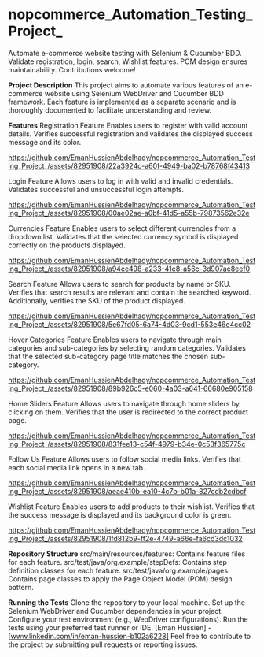 # nopcommerce_Automation_Testing_Project_
 Automate e-commerce website testing with Selenium &amp; Cucumber BDD. Validate registration, login, search, Wishlist features. POM design ensures maintainability. Contributions welcome!
 
**Project Description**
This project aims to automate various features of an e-commerce website using Selenium WebDriver and Cucumber BDD framework. Each feature is implemented as a separate scenario and is thoroughly documented to facilitate understanding and review.


**Features**
Registration Feature
Enables users to register with valid account details. Verifies successful registration and validates the displayed success message and its color.


https://github.com/EmanHussienAbdelhady/nopcommerce_Automation_Testing_Project_/assets/82951908/22a3924c-a60f-4949-ba02-b78768f43413


Login Feature
Allows users to log in with valid and invalid credentials. Validates successful and unsuccessful login attempts.


https://github.com/EmanHussienAbdelhady/nopcommerce_Automation_Testing_Project_/assets/82951908/00ae02ae-a0bf-41d5-a55b-79873562e32e


Currencies Feature
Enables users to select different currencies from a dropdown list. Validates that the selected currency symbol is displayed correctly on the products displayed.


https://github.com/EmanHussienAbdelhady/nopcommerce_Automation_Testing_Project_/assets/82951908/a94ce498-a233-41e8-a56c-3d907ae8eef0


Search Feature
Allows users to search for products by name or SKU. Verifies that search results are relevant and contain the searched keyword. Additionally, verifies the SKU of the product displayed.


https://github.com/EmanHussienAbdelhady/nopcommerce_Automation_Testing_Project_/assets/82951908/5e67fd05-6a74-4d03-9cd1-553e46e4cc02



Hover Categories Feature
Enables users to navigate through main categories and sub-categories by selecting random categories. Validates that the selected sub-category page title matches the chosen sub-category.


https://github.com/EmanHussienAbdelhady/nopcommerce_Automation_Testing_Project_/assets/82951908/89b926c5-e060-4a03-a641-66680e905158


Home Sliders Feature
Allows users to navigate through home sliders by clicking on them. Verifies that the user is redirected to the correct product page.


https://github.com/EmanHussienAbdelhady/nopcommerce_Automation_Testing_Project_/assets/82951908/831fee13-c54f-4979-b34e-0c53f365775c


Follow Us Feature
Allows users to follow social media links. Verifies that each social media link opens in a new tab.


https://github.com/EmanHussienAbdelhady/nopcommerce_Automation_Testing_Project_/assets/82951908/aeae410b-ea10-4c7b-b01a-827cdb2cdbcf


Wishlist Feature
Enables users to add products to their wishlist. Verifies that the success message is displayed and its background color is green.


https://github.com/EmanHussienAbdelhady/nopcommerce_Automation_Testing_Project_/assets/82951908/1fd812b9-ff2e-4749-a66e-fa6cd3dc1032



**Repository Structure**
src/main/resources/features: Contains feature files for each feature.
src/test/java/org.example/stepDefs: Contains step definition classes for each feature.
src/test/java/org.example/pages: Contains page classes to apply the Page Object Model (POM) design pattern.

**Running the Tests**
Clone the repository to your local machine.
Set up the Selenium WebDriver and Cucumber dependencies in your project.
Configure your test environment (e.g., WebDriver configurations).
Run the tests using your preferred test runner or IDE.
[Eman Hussien] - [www.linkedin.com/in/eman-hussien-b102a6228]
Feel free to contribute to the project by submitting pull requests or reporting issues.
